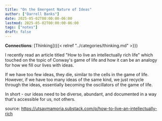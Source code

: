 ```yaml
---
title: "On the Emergent Nature of Ideas"
author: ["Darrell Banks"]
date: 2025-05-02T00:00:00-06:00
lastmod: 2025-05-02T00:00:00-06:00
tags: ["notes"]
draft: false
---
```


**Connections**: [Thinking]({{< relref "../categories/thinking.md" >}})

I recently read an article titled "How to live an intellectually rich
life" which touched on the topic of Conway's game of life and how it
can be an analogy for how we fill our lives with ideas.

If we have too few ideas, they die, similar to the cells in the game
of life. However, if we have too many ideas of the same kind, we just
recycle through the ideas, essentially becoming the oscillators of the
game of life.

In short - our ideas need to be diverse, abundant, and documented in a way that's
accessible for us, not others.

source: <https://utsavmamoria.substack.com/p/how-to-live-an-intellectually-rich>

